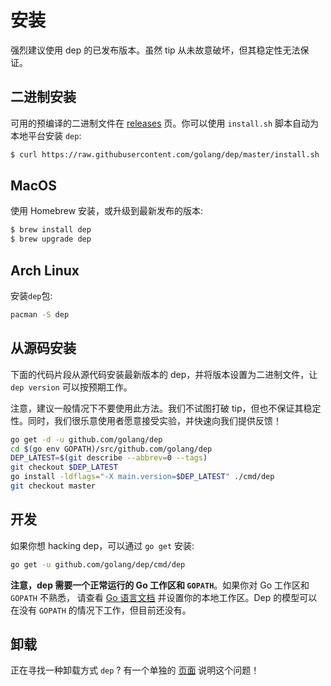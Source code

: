 # 安装

强烈建议使用 dep 的已发布版本。虽然 tip 从未故意破坏，但其稳定性无法保证。

## 二进制安装

可用的预编译的二进制文件在 [releases](https://github.com/golang/dep/releases) 页。你可以使用 `install.sh` 脚本自动为本地平台安装 `dep`:

```sh
$ curl https://raw.githubusercontent.com/golang/dep/master/install.sh | sh
```

## MacOS

使用 Homebrew 安装，或升级到最新发布的版本:

```sh
$ brew install dep
$ brew upgrade dep
```

## Arch Linux

安装`dep`包:

```sh
pacman -S dep
```

## 从源码安装

下面的代码片段从源代码安装最新版本的 dep，并将版本设置为二进制文件，让 `dep version` 可以按预期工作。

注意，建议一般情况下不要使用此方法。我们不试图打破 tip，但也不保证其稳定性。同时，我们很乐意使用者愿意接受实验，并快速向我们提供反馈！

```sh
go get -d -u github.com/golang/dep
cd $(go env GOPATH)/src/github.com/golang/dep
DEP_LATEST=$(git describe --abbrev=0 --tags)
git checkout $DEP_LATEST
go install -ldflags="-X main.version=$DEP_LATEST" ./cmd/dep
git checkout master
```

## 开发

如果你想 hacking dep，可以通过 `go get` 安装:

```sh
go get -u github.com/golang/dep/cmd/dep
```

**注意，dep 需要一个正常运行的 Go 工作区和 `GOPATH`**。如果你对 Go 工作区和 `GOPATH` 不熟悉，
请查看 [Go 语言文档](https://golang.org/doc/code.html#Organization)
并设置你的本地工作区。Dep 的模型可以在没有 `GOPATH` 的情况下工作，但目前还没有。

## 卸载

正在寻找一种卸载方式 `dep` ? 有一个单独的 [页面](uninstalling.md) 说明这个问题！
